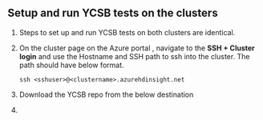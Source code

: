 ## Setup and run YCSB tests on the clusters

1. Steps to set up and run YCSB tests on both clusters are identical. 
2. On the cluster page on the Azure portal , navigate to the **SSH + Cluster login** and use the Hostname and SSH path to ssh into the cluster.  The path should have below format. 

    ```
    ssh <sshuser>@<clustername>.azurehdinsight.net
    ```
3. Download the YCSB repo from the below destination 
4. 




<!--stackedit_data:
eyJoaXN0b3J5IjpbLTcwODgyNzk4MywtMTU2MTM4MzI3MywxNT
QyMTMzNzAsMTUxMTIxMjI5Nl19
-->